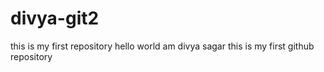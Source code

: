 # divya-git2
this is my first repository
hello world am divya sagar
this is my first github repository
